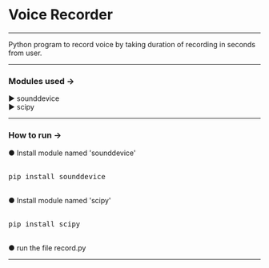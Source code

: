 <h1>Voice Recorder</h1>
<hr>
Python program to record voice by taking duration of recording in seconds from user.
<hr>

<h3>Modules used →</h3>
▶ sounddevice<br>
▶ scipy
<hr/>
<h3>How to run →</h3>
● Install module named 'sounddevice'<br><br>
<pre>pip install sounddevice</pre><br>
● Install module named 'scipy'<br><br>
<pre>pip install scipy</pre><br>
● run the file record.py<hr>

